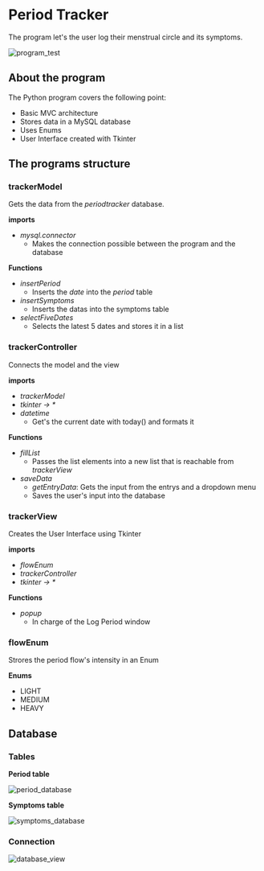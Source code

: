 # Period Tracker
The program let's the user log their menstrual circle and its symptoms.

![program_test](https://github.com/figuranna/periodTracker/assets/101461379/d1f4c772-e6b5-44a0-b6e5-3c203af40013)
## About the program
The Python program covers the following point:

- Basic MVC architecture 
- Stores data in a MySQL database
- Uses Enums
- User Interface created with Tkinter 
## The programs structure
### trackerModel
Gets the data from the *periodtracker* database.

**imports**
- *mysql.connector*
  - Makes the connection possible between the program and the database 

**Functions**

- *insertPeriod*
  - Inserts the *date* into the *period* table
- *insertSymptoms*
  - Inserts the datas into the symptoms table
- *selectFiveDates*
  - Selects the latest 5 dates and stores it in a list

### trackerController
Connects the model and the view

**imports**
- *trackerModel*
- _tkinter -> *_
- *datetime*
  - Get's the current date with today() and formats it

**Functions**

- *fillList*
  - Passes the list elements into a new list that is reachable from *trackerView*
- *saveData*
  - *getEntryData*: Gets the input from the entrys and a dropdown menu
  - Saves the user's input into the database

### trackerView
Creates the User Interface using Tkinter

**imports**
- *flowEnum*
- *trackerController*
- _tkinter -> *_

**Functions**

- *popup*
  - In charge of the Log Period window

### flowEnum
Strores the period flow's intensity in an Enum

**Enums**
- LIGHT
- MEDIUM
- HEAVY
## Database
### Tables
**Period table**

![period_database](https://github.com/figuranna/periodTracker/assets/101461379/9e924111-9857-413d-b9b7-7a8da23e3288)

**Symptoms table**

![symptoms_database](https://github.com/figuranna/periodTracker/assets/101461379/3b76d638-73f1-4efd-bc1e-82cffba4dce1)
### Connection
![database_view](https://github.com/figuranna/periodTracker/assets/101461379/ac8f7617-4b9e-477c-8c14-09de32ac78f8)
